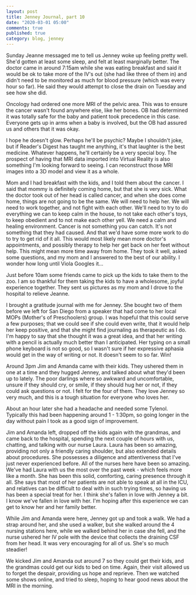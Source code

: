 ```yaml
---
layout: post
title: Jenney Journal, part 10
date: "2020-03-01 05:00"
comments: true
published: true
category: blog, jenney
---
```


Sunday Jeanne messaged me to tell us Jenney woke up feeling pretty well. She'd gotten at least some sleep, and felt at least marginally better. The doctor came in around 7:15am while she was eating breakfast and said it would be ok to take more of the IV's out (she had like three of them in) and didn't need to be monitored as much for blood pressure (which was every hour so far). He said they would attempt to close the drain on Tuesday and see how she did. 

Oncology had ordered one more MRI of the pelvic area. This was to ensure the cancer wasn't found anywhere else, like her bones. OB had determined it was totally safe for the baby and patient took precedence in this case. Everyone gets up in arms when a baby is involved, but the OB had assured us and others that it was okay.

I hope he doesn't glow. Perhaps he'll be psychic? Maybe I shouldn't joke, but if Reader's Digest has taught me anything, it's that laughter is the best medicine. Whatever happens, he'll certainly be a very special boy. The prospect of having that MRI data imported into Virtual Reality is also something I'm looking forward to seeing. I can reconstruct those MRI images into a 3D model and view it as a whole.

Mom and I had breakfast with the kids, and I told them about the cancer. I said that mommy is definitely coming home, but that she is very sick. What the doctor took out of her head is called cancer, and when she does come home, things are not going to be the same. We will need to help her. We will need to work together, and not fight with each other. We'll need to try to do everything we can to keep calm in the house, to not take each other's toys, to keep obedient and to not make each other yell. We need a calm and healing environment. Cancer is not something you can catch. It's not something that they had caused. And that we'd have some more work to do to try to get rid of it all. This would most likely mean more doctor's appointments, and possibly therapy to help her get back on her feet without help. This might mean more time away from home. They took it well, asked some questions, and my mom and I answered to the best of our ability. I wonder how long until Viola Googles it...

Just before 10am some friends came to pick up the kids to take them to the zoo. I am so thankful for them taking the kids to have a wholesome, joyful experience together. They sent us pictures as my mom and I drove to the hospital to relieve Jeanne.

I brought a gratitude journal with me for Jenney. She bought two of them before we left for San Diego from a speaker that had come to her local MOPs (Mother's of Preschoolers) group. I was hopeful that this could serve a few purposes; that we could see if she could even write, that it would help her keep positive, and that she might find journaling as therapeutic as I do. I'm happy to say that she thought it was a great idea, and that her writing with a pencil is actually much better than I anticipated. Her typing on a small phone keyboard is not so good, so I wasn't sure if her expressive aphasia would get in the way of writing or not. It doesn't seem to so far. Win!

Around 3pm Jim and Amanda came with their kids. They ushered them in one at a time and they hugged Jenney, and talked about what they'd been up to lately. The poor darlings where so awkward and uncomfortable, unsure if they should cry, or smile, if they should hug her or not, if they could ask questions or not. I felt for the four of them. They love Jenney so very much, and this is a tough situation for everyone who loves her.

About an hour later she had a headache and needed some Tylenol. Typically this had been happening around 1 - 1:30pm, so going longer in the day without pain I took as a good sign of improvement.

Jim and Amanda left, dropped off the kids again with the grandmas, and came back to the hospital, spending the next couple of hours with us, chatting, and talking with our nurse Laura. Laura has been so amazing, providing not only a friendly caring shoulder, but also extended details about procedures. She possesses a diligence and attentiveness that I've just never experienced before. All of the nurses here have been so amazing. We've had Laura with us the most over the past week - which feels more like a month. She has been this solid, comforting, caring presence through it all. She says that most of her patients are not able to speak at all in the ICU, and relatives can be difficult to deal with in such trying times, so having us has been a special treat for her. I think she's fallen in love with Jenney a bit. I know we've fallen in love with her. I'm hoping after this experience we can get to know her and her family better.

While Jim and Amanda were here, Jenney got up and took a walk. We had a strap around her, and she used a walker, but she walked around the 4 nursing stations here, while we walked behind her in case she fell, and the nurse ushered her IV pole with the device that collects the draining CSF from her head. It was very encouraging for all of us. She's so much steadier!

We kicked Jim and Amanda out around 7 so they could get their kids, and the grandmas could get our kids to bed on time. Again, their visit allowed us to forget the despair, providing us hope and reprieve. Then we watched some shows online, and tried to sleep, hoping to hear good news about the MRI in the morning.
